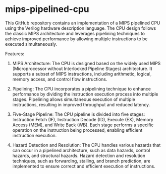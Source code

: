 # mips-pipelined-cpu
This GitHub repository contains an implementation of a MIPS pipelined CPU using the Verilog hardware description language. 
The CPU design follows the classic MIPS architecture and leverages pipelining techniques to achieve improved performance by allowing multiple instructions to be executed simultaneously.

Features:
1. MIPS Architecture: The CPU is designed based on the widely used MIPS (Microprocessor without Interlocked Pipeline Stages) architecture. It supports a subset of MIPS instructions, including arithmetic, logical, memory access, and control flow instructions.

2. Pipelining: The CPU incorporates a pipelining technique to enhance performance by dividing the instruction execution process into multiple stages. Pipelining allows simultaneous execution of multiple instructions, resulting in improved throughput and reduced latency.

3. Five-Stage Pipeline: The CPU pipeline is divided into five stages: Instruction Fetch (IF), Instruction Decode (ID), Execute (EX), Memory Access (MEM), and Write Back (WB). Each stage performs a specific operation on the instruction being processed, enabling efficient instruction execution.

4. Hazard Detection and Resolution: The CPU handles various hazards that can occur in a pipelined architecture, such as data hazards, control hazards, and structural hazards. Hazard detection and resolution techniques, such as forwarding, stalling, and branch prediction, are implemented to ensure correct and efficient execution of instructions.
